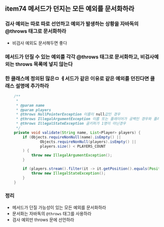 ## item74 메서드가 던지는 모든 예외를 문서화하라 

###  검사 예외는 따로 따로 선언하고 예외가 발생하는 상황을 자바독의 @throws 태그로 문서화하라
- 비검사 예외도 문서해두면 좋다


### 메서드가 던질 수 있는 예외를 각각 @throws 태그로 문서화하고, 비검사예외는 throws 목록에 넣지 않는다

### 한 클래스에 정의된 많은ㅁ ㅔ서드가 같은 이유로 같은 예외를 던진다면 클래스 설명에 추가하라
```java 
    /**
     * 
     * @param name
     * @param players
     * @throws NullPointerException 이름이 null값인 경우
     * @throws IllegalArgumentException 이름 또는 플레이어가 공백인 경우와 플레이어 수가 최소 인원보다 적은 경우 
     * @throws IllegalStateException 골키퍼가 1명이 아닌경우 
     */
    private void validate(String name, List<Player> players) {
        if (Objects.requireNonNull(name).isEmpty() ||
                Objects.requireNonNull(players).isEmpty() ||
                players.size() < PLAYERS_COUNT
        ) {
            throw new IllegalArgumentException();
        }

        if (players.stream().filter(it -> it.getPosition().equals(Position.GK)).count() != 1) {
            throw new IllegalStateException();
        }
    }
```

### 정리
- 메서드가 던질 가능성이 있는 모든 예외를 문서화하라
- 문서화는 자바독의 `@throws` 태그를 사용하라
- 검사 예외만 throws 문에 선언하라 
